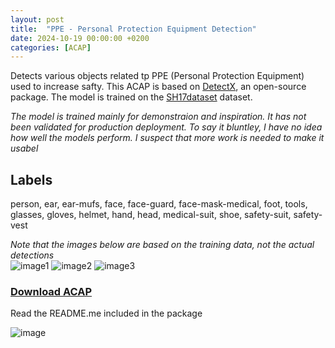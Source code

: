 ```yaml
---
layout: post
title:  "PPE - Personal Protection Equipment Detection"
date: 2024-10-19 00:00:00 +0200
categories: [ACAP]
---
```


Detects various objects related tp PPE (Personal Protection Equipment) used to increase safty.  This ACAP is based on [DetectX](https://github.com/pandosme/DetectX), an open-source package. The model is trained on the [SH17dataset](https://github.com/ahmadmughees/sh17dataset) dataset.  

*The model is trained mainly for demonstraion and inspiration.  It has not been validated for production deployment. To say it bluntley, I have no idea how well the models perform.  I suspect that more work is needed to make it usabel* 

## Labels
person, ear, ear-mufs, face, face-guard, face-mask-medical, foot, tools, glasses, gloves, helmet, hand, head, medical-suit, shoe, safety-suit, safety-vest  

*Note that the images below are based on the training data, not the actual detections* <br> 
![image1](https://raw.githubusercontent.com/pandosme/DetectX/PPE/pictures/PPE-Worker.jpg)
![image2](https://raw.githubusercontent.com/pandosme/DetectX/PPE/pictures/PPE-medical.jpg)
![image3](https://raw.githubusercontent.com/pandosme/DetectX/PPE/pictures/PPE-protection.jpg)


### [Download ACAP](https://www.dropbox.com/scl/fi/4xepl6iq9bzifi5uuf68a/PPE.zip?rlkey=on4ckeqys327lfcdl58xoofwk&st=8w5b6ati&dl=1)

Read the README.me included in the package

![image](https://api.aintegration.team/image/ppe)
